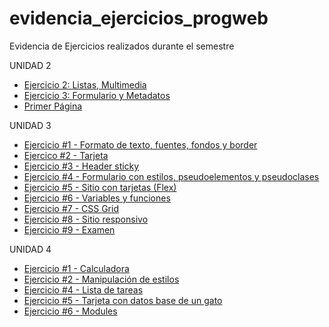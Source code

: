 # evidencia_ejercicios_progweb
Evidencia de Ejercicios realizados durante el semestre

UNIDAD 2
- [Ejercicio 2: Listas, Multimedia](/ejercicio_2_Listas_Multimedia/Ejercicio1-PáginaWeb.html)
- [Ejercicio 3: Formulario y Metadatos](/ejercicio3_Formularios_Metadatos/ejercicio3.html)
- [Primer Página](/primer_pagina/index.html)

UNIDAD 3
- [Ejercicio #1 - Formato de texto, fuentes, fondos y border](u3_Ejercicio1/index.html)
- [Ejercico #2 - Tarjeta](u3_ejercicio_2/index.html)
- [Ejercicio #3 - Header sticky](u3_ejercicio3/index.html)
- [Ejercicio #4 - Formulario con estilos, pseudoelementos y pseudoclases](u3_ejercicio4/index.html)
- [Ejercicio #5 - Sitio con tarjetas (Flex)](u3_ejercicio5/index.html)
- [Ejercicio #6 - Variables y funciones](u3_ejercicio6/index.html)
- [Ejercicio #7 - CSS Grid](u3_ejercicio7/index.html)
- [Ejercicio #8 - Sitio responsivo](u3_ejercicio8/index.html)
- [Ejercicio #9 - Examen](u3_examen/index.html)

UNIDAD 4
- [Ejercicio #1 - Calculadora](u4_ejercicio1/index.html)
- [Ejercicio #2 - Manipulación de estilos](u4_ejercicio2/index.html)
- [Ejercicio #4 - Lista de tareas](u4_ejercicio4/index.html)
- [Ejercicio #5 - Tarjeta con datos base de un gato](u4_ejercicio5/raza_gato.html)
- [Ejercicio #6 - Modules](u4_ejercicio6/index.html)

